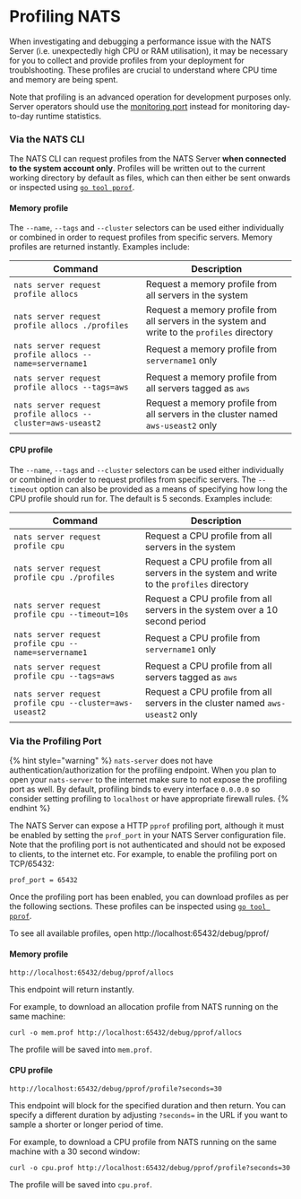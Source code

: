 # Profiling NATS

When investigating and debugging a performance issue with the NATS Server (i.e. unexpectedly high CPU or RAM utilisation), it may be necessary for you to collect and provide profiles from your deployment for troublshooting. These profiles are crucial to understand where CPU time and memory are being spent.

Note that profiling is an advanced operation for development purposes only. Server operators should use the [monitoring port](/running-a-nats-service/nats_admin/monitoring) instead for monitoring day-to-day runtime statistics.

### Via the NATS CLI

The NATS CLI can request profiles from the NATS Server **when connected to the system account only**. Profiles will be written out to the current working directory by default as files, which can then either be sent onwards or inspected using [`go tool pprof`](https://pkg.go.dev/net/http/pprof).

#### Memory profile

The `--name`, `--tags` and `--cluster` selectors can be used either individually or combined in order to request profiles from specific servers. Memory profiles are returned instantly. Examples include:

| Command                                                    | Description                                                                                   |
|------------------------------------------------------------|-----------------------------------------------------------------------------------------------|
| `nats server request profile allocs`                       | Request a memory profile from all servers in the system                                       |
| `nats server request profile allocs ./profiles`            | Request a memory profile from all servers in the system and write to the `profiles` directory |
| `nats server request profile allocs --name=servername1`    | Request a memory profile from `servername1` only                                              |
| `nats server request profile allocs --tags=aws`            | Request a memory profile from all servers tagged as `aws`                                     |
| `nats server request profile allocs --cluster=aws-useast2` | Request a memory profile from all servers in the cluster named `aws-useast2` only             |

#### CPU profile

The `--name`, `--tags` and `--cluster` selectors can be used either individually or combined in order to request profiles from specific servers. The `--timeout` option can also be provided as a means of specifying how long the CPU profile should run for. The default is 5 seconds. Examples include:

| Command                                                    | Description                                                                                |
|------------------------------------------------------------|--------------------------------------------------------------------------------------------|
| `nats server request profile cpu`                          | Request a CPU profile from all servers in the system                                       |
| `nats server request profile cpu ./profiles`               | Request a CPU profile from all servers in the system and write to the `profiles` directory |
| `nats server request profile cpu --timeout=10s`            | Request a CPU profile from all servers in the system over a 10 second period               |
| `nats server request profile cpu --name=servername1`       | Request a CPU profile from `servername1` only                                              |
| `nats server request profile cpu --tags=aws`               | Request a CPU profile from all servers tagged as `aws`                                     |
| `nats server request profile cpu --cluster=aws-useast2`    | Request a CPU profile from all servers in the cluster named `aws-useast2` only             |

### Via the Profiling Port

{% hint style="warning" %}
`nats-server` does not have authentication/authorization for the profiling endpoint. When you plan to open your `nats-server` to the internet make sure to not expose the profiling port as well. By default, profiling binds to every interface `0.0.0.0` so consider setting profiling to `localhost` or have appropriate firewall rules.
{% endhint %}

The NATS Server can expose a HTTP `pprof` profiling port, although it must be enabled by setting the `prof_port` in your NATS Server configuration file. Note that the profiling port is not authenticated and should not be exposed to clients, to the internet etc. For example, to enable the profiling port on TCP/65432:

```
prof_port = 65432
```

Once the profiling port has been enabled, you can download profiles as per the following sections. These profiles can be inspected using [`go tool pprof`](https://pkg.go.dev/net/http/pprof).  

To see all available profiles, open http://localhost:65432/debug/pprof/

#### Memory profile

`http://localhost:65432/debug/pprof/allocs`

This endpoint will return instantly.

For example, to download an allocation profile from NATS running on the same machine:

```shell
curl -o mem.prof http://localhost:65432/debug/pprof/allocs
```

The profile will be saved into `mem.prof`.

#### CPU profile

`http://localhost:65432/debug/pprof/profile?seconds=30`

This endpoint will block for the specified duration and then return. You can specify a different duration by adjusting `?seconds=` in the URL if you want to sample a shorter or longer period of time.

For example, to download a CPU profile from NATS running on the same machine with a 30 second window:

```shell
curl -o cpu.prof http://localhost:65432/debug/pprof/profile?seconds=30
```

The profile will be saved into `cpu.prof`.


